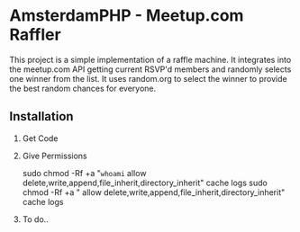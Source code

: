 # AmsterdamPHP - Meetup.com Raffler

This project is a simple implementation of a raffle machine. It integrates into the meetup.com API getting current RSVP'd members and randomly selects one winner from the list. It uses random.org to select the winner to provide the best random chances for everyone.

## Installation

1. Get Code
2. Give Permissions

    sudo chmod -Rf +a "`whoami` allow delete,write,append,file_inherit,directory_inherit" cache logs
    sudo chmod -Rf +a "<apache user> allow delete,write,append,file_inherit,directory_inherit" cache logs
		
3. To do..